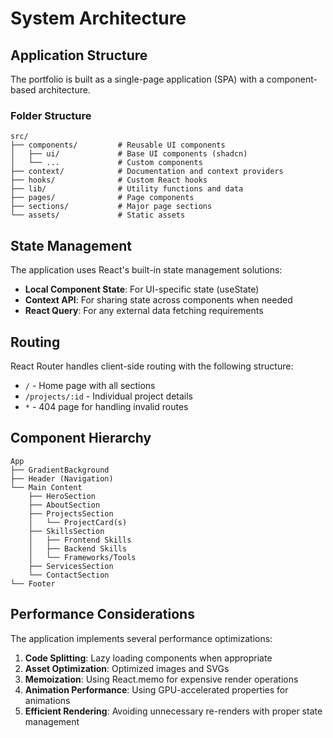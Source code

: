 
# System Architecture

## Application Structure

The portfolio is built as a single-page application (SPA) with a component-based architecture. 

### Folder Structure

```
src/
├── components/         # Reusable UI components
│   ├── ui/             # Base UI components (shadcn)
│   └── ...             # Custom components
├── context/            # Documentation and context providers
├── hooks/              # Custom React hooks
├── lib/                # Utility functions and data
├── pages/              # Page components
├── sections/           # Major page sections
└── assets/             # Static assets
```

## State Management

The application uses React's built-in state management solutions:

- **Local Component State**: For UI-specific state (useState)
- **Context API**: For sharing state across components when needed
- **React Query**: For any external data fetching requirements

## Routing

React Router handles client-side routing with the following structure:

- `/` - Home page with all sections
- `/projects/:id` - Individual project details
- `*` - 404 page for handling invalid routes

## Component Hierarchy

```
App
├── GradientBackground
├── Header (Navigation)
└── Main Content
    ├── HeroSection
    ├── AboutSection
    ├── ProjectsSection
    │   └── ProjectCard(s)
    ├── SkillsSection
    │   ├── Frontend Skills
    │   ├── Backend Skills
    │   └── Frameworks/Tools
    ├── ServicesSection
    └── ContactSection
└── Footer
```

## Performance Considerations

The application implements several performance optimizations:

1. **Code Splitting**: Lazy loading components when appropriate
2. **Asset Optimization**: Optimized images and SVGs
3. **Memoization**: Using React.memo for expensive render operations
4. **Animation Performance**: Using GPU-accelerated properties for animations
5. **Efficient Rendering**: Avoiding unnecessary re-renders with proper state management
